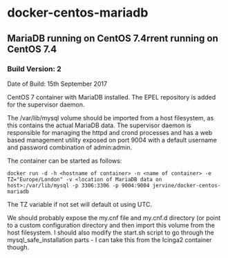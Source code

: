 # docker-centos-mariadb
## MariaDB running on CentOS 7.4rrent running on CentOS 7.4
### Build Version: 2
Date of Build: 15th September 2017

CentOS 7 container with MariaDB installed. The EPEL repository is added for the supervisor daemon.

The /var/lib/mysql volume should be imported from a host filesystem, as this contains the actual MariaDB data. The supervisor daemon is responsible for managing the httpd and crond processes and has a web based management utility exposed on port 9004 with a default username and password combination of admin:admin.

The container can be started as follows:

    docker run -d -h <hostname of container> -n <name of container> -e TZ="Europe/London" -v <location of MariaDB data on host>:/var/lib/mysql -p 3306:3306 -p 9004:9004 jervine/docker-centos-mariadb
  
The TZ variable if not set will default ot using UTC.

We should probably expose the my.cnf file and my.cnf.d directory (or point to a custom configuration directory and then import this volume from the host filesystem. I should also modify the start.sh script to go through the mysql_safe_installation parts - I can take this from the Icinga2 container though. 
